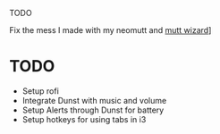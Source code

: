 TODO

Fix the mess I made with my neomutt and [mutt wizard](https://muttwizard.com/)]

# TODO
- Setup rofi
- Integrate Dunst with music and volume
- Setup Alerts through Dunst for battery
- Setup hotkeys for using tabs in i3
